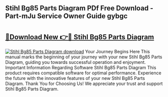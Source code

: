 ## Stihl Bg85 Parts Diagram PDf Free Download - Part-mJu Service Owner Guide gybgc

# <h2><a href="http://dftm7s.blite.top/?on=Stihl+Bg85+Parts+Diagram">🔗Download New 👉🔴 Stihl Bg85 Parts Diagram</a></h2>

[![Stihl Bg85 Parts Diagram download](https://i.imgur.com/lujVjoI.png)](http://dftm7s.blite.top/?on=Stihl+Bg85+Parts+Diagram)
Your Journey Begins Here This manual marks the beginning of your journey with your new Stihl Bg85 Parts Diagram, guiding you towards successful operation and enjoyment. Important Information Regarding Software Stihl Bg85 Parts Diagram This product requires compatible software for optimal performance. Experience the future with the innovative features of your new Stihl Bg85 Parts Diagram. Thank You for Choosing Us! We appreciate your trust and support Stihl Bg85 Parts Diagram.
